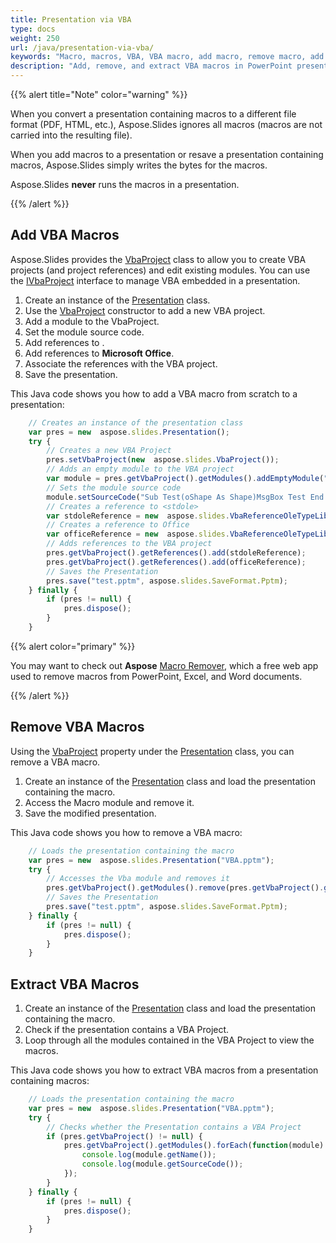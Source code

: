 ```yaml
---
title: Presentation via VBA
type: docs
weight: 250
url: /java/presentation-via-vba/
keywords: "Macro, macros, VBA, VBA macro, add macro, remove macro, add VBA, remove VBA, extract macro, extract VBA, PowerPoint macro, PowerPoint presentation, Java, Aspose.Slides for Java"
description: "Add, remove, and extract VBA macros in PowerPoint presentations in Java"
---
```


{{% alert title="Note" color="warning" %}} 

When you convert a presentation containing macros to a different file format (PDF, HTML, etc.), Aspose.Slides ignores all macros (macros are not carried into the resulting file).

When you add macros to a presentation or resave a presentation containing macros, Aspose.Slides simply writes the bytes for the macros.

Aspose.Slides **never** runs the macros in a presentation.

{{% /alert %}}

## **Add VBA Macros**

Aspose.Slides provides the [VbaProject](https://reference.aspose.com/slides/nodejs-java/aspose.slides/vbaproject/) class to allow you to create VBA projects (and project references) and edit existing modules. You can use the [IVbaProject](https://reference.aspose.com/slides/nodejs-java/aspose.slides/ivbaproject/) interface to manage VBA embedded in a presentation.

1. Create an instance of the [Presentation](https://reference.aspose.com/slides/nodejs-java/aspose.slides/presentation) class.
1. Use the [VbaProject](https://reference.aspose.com/slides/nodejs-java/aspose.slides/vbaproject/#VbaProject--) constructor to add a new VBA project.
1. Add a module to the VbaProject.
1. Set the module source code.
1. Add references to <stdole>.
1. Add references to **Microsoft Office**.
1. Associate the references with the VBA project.
1. Save the presentation.

This Java code shows you how to add a VBA macro from scratch to a presentation:

```javascript
    // Creates an instance of the presentation class
    var pres = new  aspose.slides.Presentation();
    try {
        // Creates a new VBA Project
        pres.setVbaProject(new  aspose.slides.VbaProject());
        // Adds an empty module to the VBA project
        var module = pres.getVbaProject().getModules().addEmptyModule("Module");
        // Sets the module source code
        module.setSourceCode("Sub Test(oShape As Shape)MsgBox Test End Sub");
        // Creates a reference to <stdole>
        var stdoleReference = new  aspose.slides.VbaReferenceOleTypeLib("stdole", "*\\G{00020430-0000-0000-C000-000000000046}#2.0#0#C:\\Windows\\system32\\stdole2.tlb#OLE Automation");
        // Creates a reference to Office
        var officeReference = new  aspose.slides.VbaReferenceOleTypeLib("Office", "*\\G{2DF8D04C-5BFA-101B-BDE5-00AA0044DE52}#2.0#0#C:\\Program Files\\Common Files\\Microsoft Shared\\OFFICE14\\MSO.DLL#Microsoft Office 14.0 Object Library");
        // Adds references to the VBA project
        pres.getVbaProject().getReferences().add(stdoleReference);
        pres.getVbaProject().getReferences().add(officeReference);
        // Saves the Presentation
        pres.save("test.pptm", aspose.slides.SaveFormat.Pptm);
    } finally {
        if (pres != null) {
            pres.dispose();
        }
    }
```

{{% alert color="primary" %}} 

You may want to check out **Aspose** [Macro Remover](https://products.aspose.app/slides/remove-macros), which a free web app used to remove macros from PowerPoint, Excel, and Word documents. 

{{% /alert %}} 

## **Remove VBA Macros**

Using the [VbaProject](https://reference.aspose.com/slides/nodejs-java/aspose.slides/presentation/#getVbaProject--) property under the [Presentation](https://reference.aspose.com/slides/nodejs-java/aspose.slides/presentation) class, you can remove a VBA macro.

1. Create an instance of the [Presentation](https://reference.aspose.com/slides/nodejs-java/aspose.slides/presentation) class and load the presentation containing the macro.
1. Access the Macro module and remove it.
1. Save the modified presentation.

This Java code shows you how to remove a VBA macro:

```javascript
    // Loads the presentation containing the macro
    var pres = new  aspose.slides.Presentation("VBA.pptm");
    try {
        // Accesses the Vba module and removes it
        pres.getVbaProject().getModules().remove(pres.getVbaProject().getModules().get_Item(0));
        // Saves the Presentation
        pres.save("test.pptm", aspose.slides.SaveFormat.Pptm);
    } finally {
        if (pres != null) {
            pres.dispose();
        }
    }
```

## **Extract VBA Macros**

1. Create an instance of the [Presentation](https://reference.aspose.com/slides/nodejs-java/aspose.slides/presentation) class and load the presentation containing the macro.
2. Check if the presentation contains a VBA Project.
3. Loop through all the modules contained in the VBA Project to view the macros.

This Java code shows you how to extract VBA macros from a presentation containing macros:

```javascript
    // Loads the presentation containing the macro
    var pres = new  aspose.slides.Presentation("VBA.pptm");
    try {
        // Checks whether the Presentation contains a VBA Project
        if (pres.getVbaProject() != null) {
            pres.getVbaProject().getModules().forEach(function(module) {
                console.log(module.getName());
                console.log(module.getSourceCode());
            });
        }
    } finally {
        if (pres != null) {
            pres.dispose();
        }
    }
```

